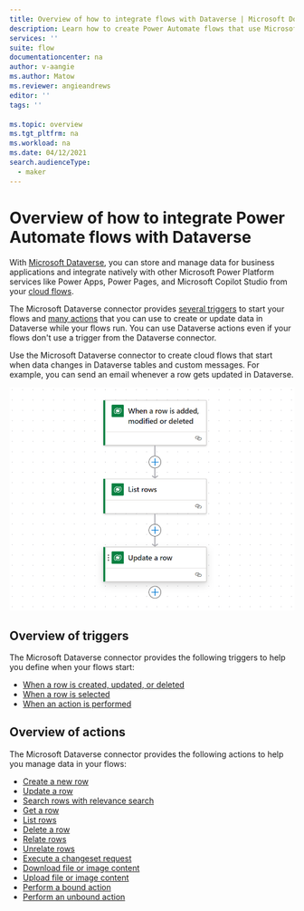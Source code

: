 ```yaml
---
title: Overview of how to integrate flows with Dataverse | Microsoft Docs
description: Learn how to create Power Automate flows that use Microsoft Dataverse, including triggers and actions.
services: ''
suite: flow
documentationcenter: na
author: v-aangie
ms.author: Matow
ms.reviewer: angieandrews
editor: ''
tags: ''

ms.topic: overview
ms.tgt_pltfrm: na
ms.workload: na
ms.date: 04/12/2021
search.audienceType: 
  - maker
---
```


# Overview of how to integrate Power Automate flows with Dataverse

With [Microsoft Dataverse](https://powerplatform.microsoft.com/dataverse/?ef_id=4425b9cfc5191d82cc2ed9a8b6fe9233:G:s&OCID=AID2100430_SEM_4425b9cfc5191d82cc2ed9a8b6fe9233:G:s&msclkid=4425b9cfc5191d82cc2ed9a8b6fe9233), you can store and manage data for business applications and integrate natively with other Microsoft Power Platform services like Power Apps, Power Pages, and Microsoft Copilot Studio from your [cloud flows](../overview-cloud.md).

The Microsoft Dataverse connector provides [several triggers](#overview-of-triggers) to start your flows and [many actions](#overview-of-actions) that you can use to create or update data in Dataverse while your flows run. You can use Dataverse actions even if your flows don't use a trigger from the Dataverse connector.

Use the Microsoft Dataverse connector to create cloud flows that start when data changes in Dataverse tables and custom messages. <!--todo, how is custom messages-->For example, you can send an email whenever a row gets updated in Dataverse.


![A screenshot of a flow triggering on changes in Dataverse, listing rows, and updating arow](example-dataverse-flow.png)

## Overview of triggers

The Microsoft Dataverse connector provides the following triggers to help you define when your flows start:

- [When a row is created, updated, or deleted](create-update-delete-trigger)
- [When a row is selected](row-selected)
- [When an action is performed](action-trigger)

## Overview of actions

The Microsoft Dataverse connector provides the following actions to help you manage data in your flows:<!-- Edit note: How about a See also link to more details about triggers or actions, like a page describing them. -->

- [Create a new row](create)
- [Update a row](update)
- [Search rows with relevance search](search)
- [Get a row](get-row-id)
- [List rows](list-rows)
- [Delete a row](delete-row)
- [Relate rows](relate-unrelate-rows)
- [Unrelate rows](relate-unrelate-rows)
- [Execute a changeset request](change-set)
- [Download file or image content](upload-download-file#download-file-or-image-content)
- [Upload file or image content](upload-download-file#upload-file-or-image-content)
- [Perform a bound action](bound-unbound#bound-actions)
- [Perform an unbound action](bound-unbound#unbound-actions)